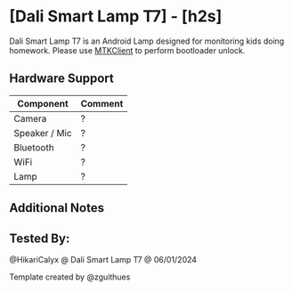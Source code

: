 # [Dali Smart Lamp T7] - [h2s]

Dali Smart Lamp T7 is an Android Lamp designed for monitoring kids doing homework. Please use [MTKClient](https://github.com/bkerler/mtkclient) to perform bootloader unlock.

## Hardware Support

| Component                 |      Comment                                              |
|---------------------------|-----------------------------------------------------------|
| Camera                    | ?                                                         |
| Speaker / Mic             | ?                                                         |
| Bluetooth                 | ?                                                         |
| WiFi                      | ?                                                         |
| Lamp                      | ?                                                         |

## Additional Notes

## Tested By:

@HikariCalyx @ Dali Smart Lamp T7 @ 06/01/2024

Template created by @zguithues